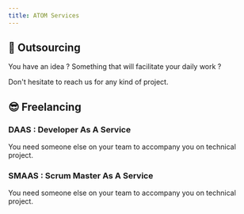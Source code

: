 ```yaml
---
title: ATOM Services
---
```


## 🏡 Outsourcing

You have an idea ? Something that will facilitate your daily work ?

Don't hesitate to reach us for any kind of project.


## 😎 Freelancing

### DAAS : Developer As A Service

You need someone else on your team to accompany you on technical project.


### SMAAS : Scrum Master As A Service

You need someone else on your team to accompany you on technical project.
